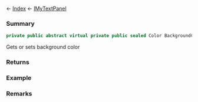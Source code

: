 ← [Index](Api-Index) ← [IMyTextPanel](Sandbox.ModAPI.Ingame.IMyTextPanel)

### Summary

```csharp
private public abstract virtual private public sealed Color BackgroundColor
```

Gets or sets background color

### Returns

### Example

### Remarks

